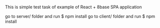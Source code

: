 This is simple test task of example of React + 8base SPA application

go to server/ folder and run $ npm install
go to client/ folder and run $ npm install
